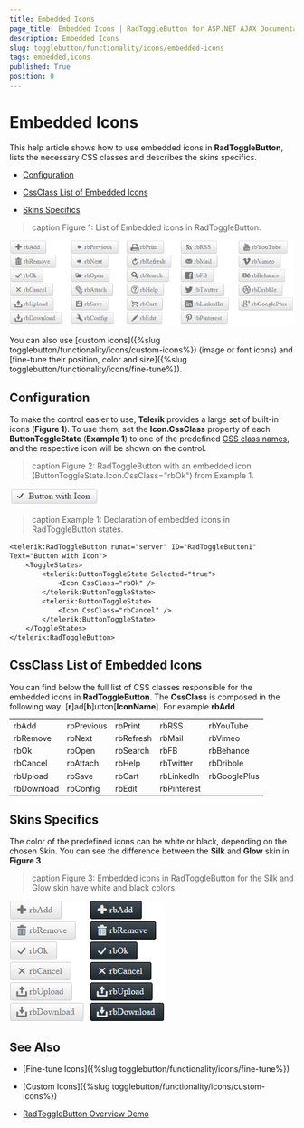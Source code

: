 ```yaml
---
title: Embedded Icons
page_title: Embedded Icons | RadToggleButton for ASP.NET AJAX Documentation
description: Embedded Icons
slug: togglebutton/functionality/icons/embedded-icons
tags: embedded,icons
published: True
position: 0
---
```


# Embedded Icons

This help article shows how to use embedded icons in **RadToggleButton**, lists the necessary CSS classes and describes the skins specifics.

* [Configuration](#configuration)

* [CssClass List of Embedded Icons](#cssclass-list-of-embedded-icons)

* [Skins Specifics](#skins-specifics)

>caption Figure 1: List of Embedded icons in RadToggleButton.

![List of Embedded Icons in RadToggleButton](images/embedded-icons-list.png)

You can also use [custom icons]({%slug togglebutton/functionality/icons/custom-icons%}) (image or font icons) and [fine-tune their position, color and size]({%slug togglebutton/functionality/icons/fine-tune%}).

## Configuration

To make the control easier to use, **Telerik** provides a large set of built-in icons (**Figure 1**). To use them, set the **Icon.CssClass** property of each **ButtonToggleState** (**Example 1**) to one of the predefined [CSS class names](#cssclass-list-of-embedded-icons), and the respective icon will be shown on the control.

>caption Figure 2: RadToggleButton with an embedded icon (ButtonToggleState.Icon.CssClass="rbOk") from Example 1.

![Button with Embedded Icon](images/button-embedded-icon.png)

>caption Example 1: Declaration of embedded icons in RadToggleButton states.

````ASP.NET
<telerik:RadToggleButton runat="server" ID="RadToggleButton1" Text="Button with Icon">
	<ToggleStates>
		<telerik:ButtonToggleState Selected="true">
			<Icon CssClass="rbOk" />
		</telerik:ButtonToggleState>
		<telerik:ButtonToggleState>
			<Icon CssClass="rbCancel" />
		</telerik:ButtonToggleState>
	</ToggleStates>
</telerik:RadToggleButton>
````

## CssClass List of Embedded Icons

You can find below the full list of CSS classes responsible for the embedded icons in **RadToggleButton**. The **CssClass** is composed in the following way: [**r**]ad[**b**]utton[**IconName**]. For example **rbAdd**.

|  |  |  |  |  |
| ------ | ------ | ------ | ------ | ------ |
|rbAdd|rbPrevious|rbPrint|rbRSS|rbYouTube |
|rbRemove|rbNext|rbRefresh|rbMail|rbVimeo |
|rbOk|rbOpen|rbSearch|rbFB|rbBehance |
|rbCancel|rbAttach|rbHelp|rbTwitter|rbDribble |
|rbUpload|rbSave|rbCart|rbLinkedIn |rbGooglePlus|
|rbDownload|rbConfig|rbEdit|rbPinterest||

<!-- The above table can also be shown as a list:
* rbAdd
* rbRemove
* rbOk
* rbCancel
* rbUpload
* rbDownload
* rbPrevious
* rbNext
* rbOpen
* rbAttach
* rbSave
* rbConfig
* rbPrint
* rbRefresh
* rbSearch
* rbHelp
* rbCart
* rbEdit
* rbRSS
* rbMail
* rbFB
* rbTwitter
* rbLinkedIn 
* rbPinterest 
* rbYouTube 
* rbVimeo 
* rbBehance 
* rbDribble 
* rbGooglePlus
-->

## Skins Specifics

The color of the predefined icons can be white or black, depending on the chosen Skin. You can see the difference between the **Silk** and **Glow** skin in **Figure 3**.

>caption Figure 3: Embedded icons in RadToggleButton for the Silk and Glow skin have white and black colors.

![List of Embedded Icons in RadToggleButton](images/embedded-icons-list-black-white.png)

<!-- The code that creates Figure 3 is available in examples/DefaultCS.aspx page
-->


## See Also

 * [Fine-tune Icons]({%slug togglebutton/functionality/icons/fine-tune%})
 
 * [Custom Icons]({%slug togglebutton/functionality/icons/custom-icons%})

 * [RadToggleButton Overview Demo](http://demos.telerik.com/aspnet-ajax/togglebutton/overview/defaultcs.aspx)

 
